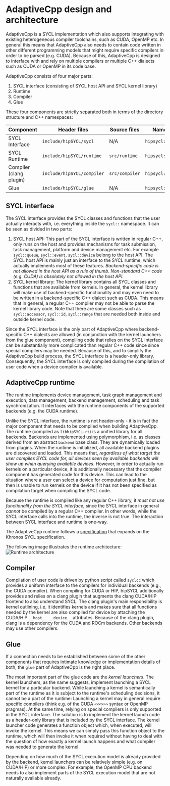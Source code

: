 # AdaptiveCpp design and architecture


AdaptiveCpp is a SYCL implementation which also supports integrating with existing heterogeneous compiler toolchains, such as CUDA, OpenMP etc. In general this means that AdaptiveCpp also needs to contain code written in other different programming models that might require specific compilers in order to be parsed (e.g. CUDA). Because of this, AdaptiveCpp is designed to interface with and rely on multiple compilers or multiple C++ dialects such as CUDA or OpenMP in its code base.

AdaptiveCpp consists of four major parts:

1. SYCL interface (consisting of SYCL host API and SYCL kernel library)
2. Runtime
3. Compiler
4. Glue

These four components are strictly separated both in terms of the directory structure and C++ namespaces:

| Component | Header files | Source files | Namespace |
|------------------|-------------------|------------------|------------------|
| SYCL Interface | `include/hipSYCL/sycl` | N/A | `hipsycl::sycl` |
| SYCL Runtime   | `include/hipSYCL/runtime` | `src/runtime` | `hipsycl::rt` |
| Compiler (clang plugin) | `include/hipSYCL/compiler` | `src/compiler` | `hipsycl::compiler` |
| Glue | `include/hipSYCL/glue` | N/A | `hipsycl::glue` |


## SYCL interface

The SYCL interface provides the SYCL classes and functions that the user actually interacts with, i.e. everything inside the `sycl::` namespace. It can be seen as divided in two parts: 
1. SYCL host API: This part of the SYCL interface is written in regular C++, only runs on the host and provides mechanisms for task submission, task management, platform and device management etc. For example `sycl::queue`, `sycl::event`, `sycl::device` belong to the host API. The SYCL host API is mainly just an interface to the SYCL runtime, which actually implements most of these features. *Backend-specific code is not allowed in the host API as a rule of thumb. Non-standard C++ code (e.g. CUDA) is absolutely not allowed in the host API.*
2. SYCL kernel library: The kernel library contains all SYCL classes and functions that are available from kernels. In general, the kernel library will make use of backend-specific functionality and may even need to be written in a backend-specific C++ dialect such as CUDA. This means that in general, a regular C++ compiler may not be able to parse the kernel library code.
  Note that there are some classes such as `sycl::accessor`, `sycl::id`, `sycl::range` that are needed both inside and outside kernel code.

Since the SYCL interface is the only part of AdaptiveCpp where backend-specific C++ dialects are allowed (in conjunction with the kernel launchers from the glue component), compiling code that relies on the SYCL interface can be substantially more complicated than regular C++ code since since special compilers may be needed.
Because of this, and to simplify the AdaptiveCpp build process, the SYCL interface is a header-only library. Consequently, the SYCL interface is only compiled during the compilation of user code when a device compiler is available.


## AdaptiveCpp runtime

The runtime implements device management, task graph management and execution, data management, backend management, scheduling and task synchronization. It interfaces with the runtime components of the supported backends (e.g. the CUDA runtime).

Unlike the SYCL interface, the runtime is not header-only - it is in fact the major component that needs to be compiled when building AdaptiveCpp. The runtime (compiled as `libhipSYCL-rt`) is a unified library for all backends. Backends are implemented using polymorphism, i.e. as classes derived from an abstract `backend` base class. They are dynamically loaded from plugins. When the runtime is initialized, all available backend plugins are discovered and loaded. This means that, *regardless of what target the user compiles SYCL code for, all devices seen by available backends will show up when querying available devices*. 
However, in order to actually run kernels on a particular device, it is additionally necessary that the compiler component has generated code for this device. This can lead to the situation where a user can select a device for computation just fine, but then is unable to run kernels on the device if it has not been specified as compilation target when compiling the SYCL code.

Because the runtime is compiled like any regular C++ library, it *must not use functionality from the SYCL interface*, since the SYCL interface in general *cannot* be compiled by a regular C++ compiler.
In other words, while the SYCL interface calls into the runtime, the inverse is not true. The interaction between SYCL interface and runtime is one-way.

The AdaptiveCpp runtime follows a [specification](runtime-spec.md) that expands on the Khronos SYCL specification.

The following image illustrates the runtime architecture:
![Runtime architecture](/doc/img/runtime.png)

## Compiler

Compilation of user code is driven by python script called `syclcc` which provides a uniform interface to the compilers for individual backends (e.g., the CUDA compiler). When compiling for CUDA or HIP, hipSYCL additionally provides and relies on a clang plugin that augments the clang CUDA/HIP frontend to also understand SYCL. The clang plugin's main responsibility is kernel outlining, i.e. it identifies kernels and makes sure that all functions needed by the kernel are also compiled for device by attaching the CUDA/HIP `__host__ __device__` attributes.
Because of the clang plugin, clang is a dependency for the CUDA and ROCm backends. Other backends may use other compilers.

## Glue

If a connection needs to be established between some of the other components that requires intimate knowledge or implementation details of both, the `glue` part of AdaptiveCpp is the right place.

The most important part of the glue code are the *kernel launchers*. The kernel launchers, as the name suggests, implement launching a SYCL kernel for a particular backend. 
While launching a kernel is semantically part of the runtime as it is subject to the runtime's scheduling decisions, it cannot be a part of the runtime: Launching a kernel may in general require specific compilers (think e.g. of the CUDA `<<<>>>` syntax or OpenMP pragmas). At the same time, relying on special compilers is only supported in the SYCL interface.
The solution is to implement the kernel launch code as a header-only library that is included by the SYCL interface. The kernel launcher code generates a function object which, when executed, will invoke the kernel. This means we can simply pass this function object to the runtime, which will then invoke it when required without having to deal with the question of how exactly a kernel launch happens and what compiler was needed to generate the kernel.

Depending on how much of the SYCL execution model is already provided by the backend, kernel launchers can be relatively simple (e.g. on CUDA/HIP) or more complex. For example, the OpenMP CPU backend needs to also implement parts of the SYCL execution model that are not naturally available already.
